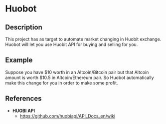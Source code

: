 # Huobot
## Description
This project has as target to automate market changing in Huobit exchange. 
Huobot will let you use Huobit API for buying and selling for you.  


## Example
Suppose you have $10 worth in an Altcoin/Bitcoin pair but that Altcoin amount is worth $10.5 in Altcoin/Ethereum pair. So Huobot automatically make this change for you in order to make some profit.

## References

*  **HUOBI API**
    *  https://github.com/huobiapi/API_Docs_en/wiki
